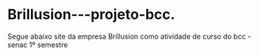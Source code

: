 # Brillusion---projeto-bcc.
Segue abaixo site da empresa Brillusion como atividade de curso do bcc - senac 1º semestre
